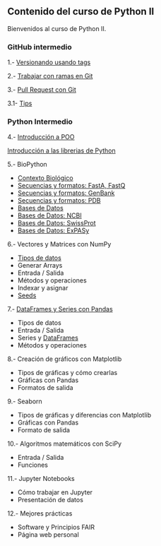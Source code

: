 
## Contenido del curso de Python II

Bienvenidos al curso de Python II. 

### GitHub intermedio

1.- [Versionando usando tags](git/git-tags/1-Etiquetas.html)

2.- [Trabajar con ramas en Git](git/git-branches/2-Ramas.html)

3.- [Pull Request con Git](git/git-pull-request/3-PullRequest.html)
 
  3.1- [Tips](git/git-pull-request/3.1-TipsWorkflow.html)


### Python Intermedio

4.-	[Introducción a POO](python/clase1/Clase_1.html)

[Introducción a las librerias de Python](python/clase1/PythonII_L1_v1.0.html)
    
5.- BioPython
  - [Contexto Biológico](python/clase2/Contexto_biologico.html)
  - [Secuencias y formatos: FastA, FastQ](python/clase2/Clase_2_pt1_v2.0.html)
  - [Secuencias y formatos: GenBank](python/clase2/Clase_2_pt2_v2.0.html)
  - [Secuencias y formatos: PDB](python/clase3/Clase_3_pt1.html)
  - [Bases de Datos](python/clase3/Clase_3_pt2_v1.0.html)
  - [Bases de Datos: NCBI](python/clase3/Clase_3_pt3_v3.0.html)
  - [Bases de Datos: SwissProt](python/leccion4/Clase_4_pt1_v1.0.html)
  - [Bases de Datos: ExPASy](python/leccion4/Clase_4_pt_2_v1.html)

6.- Vectores y Matrices con NumPy
  - [Tipos de datos](python/leccion5/Clase_5_pt_1_v1.html)
  - Generar Arrays
  - Entrada / Salida
  - Métodos y operaciones
  - Indexar y asignar
  - [Seeds](python/leccion5/Clase_5_pt2_v2.0.html)

7.-	[DataFrames y Series con Pandas](python/leccion6/Clase_6_pt_2_v1.html)
  - Tipos de datos
  - Entrada / Salida
  - Series y [DataFrames](python/leccion7/Clase_7_pt_1_v1.html)
  - Métodos y operaciones
  

8.- Creación de gráficos con Matplotlib
  - Tipos de gráficas y cómo crearlas
  - Gráficas con Pandas
  - Formatos de salida

9.- Seaborn
  - Tipos de gráficas y diferencias con Matplotlib
  - Gráficas con Pandas
  - Formato de salida

10.- Algoritmos matemáticos con SciPy
  - Entrada / Salida
  - Funciones 

11.- Jupyter Notebooks
  - Cómo trabajar en Jupyter
  - Presentación de datos

12.- Mejores prácticas
  -	Software y Principios FAIR
  -	Página web personal
